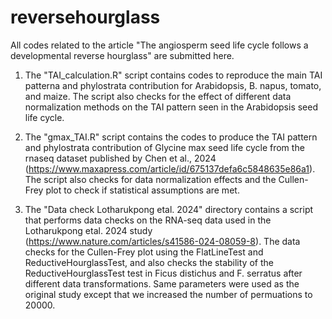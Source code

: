 # reversehourglass
All codes related to the article "The angiosperm seed life cycle follows a developmental reverse hourglass" are submitted here. 

1. The "TAI_calculation.R" script contains codes to reproduce the main TAI patterna and phylostrata contribution for Arabidopsis, B. napus, tomato, and maize. The script also checks for the effect of different data normalization methods on the TAI pattern seen in the Arabidopsis seed life cycle.

2. The "gmax_TAI.R" script contains the codes to produce the TAI pattern and phylostrata contribution of Glycine max seed life cycle from the rnaseq dataset published by Chen et al., 2024 (https://www.maxapress.com/article/id/675137defa6c5848635e86a1). The script also checks for data normalization effects and the Cullen-Frey plot to check if statistical assumptions are met.
3. The "Data check Lotharukpong etal. 2024" directory contains a script that performs data checks on the RNA-seq data used in the Lotharukpong etal. 2024 study (https://www.nature.com/articles/s41586-024-08059-8). The data checks for the Cullen-Frey plot using the FlatLineTest and ReductiveHourglassTest, and also checks the stability of the ReductiveHourglassTest test in Ficus distichus and F. serratus after different data transformations. Same parameters were used as the original study except that we increased the number of permuations to 20000.
